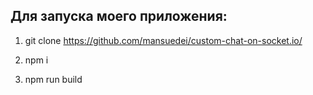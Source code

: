 ## Для запуска моего приложения:

1. git clone https://github.com/mansuedei/custom-chat-on-socket.io/

2. npm i

3. npm run build
